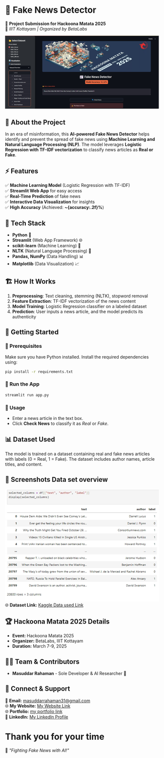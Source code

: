 # 📰 Fake News Detector

🚀 **Project Submission for Hackoona Matata 2025**  
📍 *IIIT Kottayam | Organized by BetaLabs*  

![Hackoona Matata 2025](home.png)

## 📌 About the Project

In an era of misinformation, this **AI-powered Fake News Detector** helps identify and prevent the spread of fake news using **Machine Learning and Natural Language Processing (NLP)**. The model leverages **Logistic Regression with TF-IDF vectorization** to classify news articles as **Real or Fake**.

## ⚡ Features
✅ **Machine Learning Model** (Logistic Regression with TF-IDF)  
✅ **Streamlit Web App** for easy access  
✅ **Real-Time Prediction** of fake news  
✅ **Interactive Data Visualization** for insights  
✅ **High Accuracy** (Achieved: **~{accuracy:.2f}%**)

## 🎯 Tech Stack
- **Python** 🐍
- **Streamlit** (Web App Framework) 🌐
- **scikit-learn** (Machine Learning) 🤖
- **NLTK** (Natural Language Processing) 📖
- **Pandas, NumPy** (Data Handling) 📊
- **Matplotlib** (Data Visualization) 📈

## 🏗️ How It Works
1. **Preprocessing**: Text cleaning, stemming (NLTK), stopword removal
2. **Feature Extraction**: TF-IDF vectorization of the news content
3. **Model Training**: Logistic Regression classifier on a labeled dataset
4. **Prediction**: User inputs a news article, and the model predicts its authenticity

## 🚀 Getting Started

### 🔹 Prerequisites
Make sure you have Python installed. Install the required dependencies using:
```bash
pip install -r requirements.txt
```

### 🔹 Run the App
```bash
streamlit run app.py
```

### 🔹 Usage
- Enter a news article in the text box.
- Click **Check News** to classify it as *Real* or *Fake*.

## 📊 Dataset Used
The model is trained on a dataset containing real and fake news articles with labels (0 = Real, 1 = Fake). The dataset includes author names, article titles, and content.

## 📌 Screenshots Data set overview
![data set](dataset.png)
🌐 **Dataset Link:** [Kaggle Data used Link](https://www.kaggle.com/c/fake-news/data?select=train.csv)


## 🏆 Hackoona Matata 2025 Details
- **Event:** Hackoona Matata 2025
- **Organizer:** BetaLabs, IIIT Kottayam
- **Duration:** March 7-9, 2025

## 👨‍💻 Team & Contributors
- **Masuddar Rahaman** - Sole Developer & AI Researcher 🎯


## 🤝 Connect & Support
📧 **Email:** masuddarrahaman31@gmail.com  <br>
🌐 **My Website:** [My Website Link](https://masuddar.in/)  <br>
🌐 **Portfolio:** [my portfolio link](https://masuddar.netlify.app/)    <br>
🔗 **LinkedIn:** [My LinkedIn Profile](https://www.linkedin.com/in/masuddar-rahaman-b5044b283/)
<br> 

# Thank you for your time

🚀 *"Fighting Fake News with AI!"*

